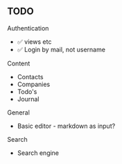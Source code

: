 TODO
---

Authentication

* ✅ views etc
* ✅ Login by mail, not username

Content

* Contacts
* Companies
* Todo's
* Journal

General

* Basic editor - markdown as input?

Search

* Search engine
